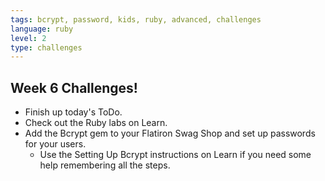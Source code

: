 ```yaml
---
tags: bcrypt, password, kids, ruby, advanced, challenges
language: ruby
level: 2
type: challenges
---
```


## Week 6 Challenges!

+ Finish up today's ToDo.
+ Check out the Ruby labs on Learn.
+ Add the Bcrypt gem to your Flatiron Swag Shop and set up passwords for your users.
  * Use the Setting Up Bcrypt instructions on Learn if you need some help remembering all the steps.

